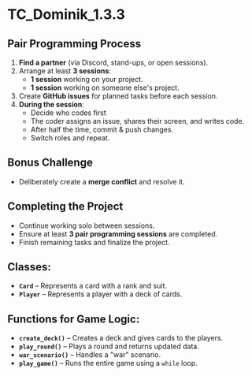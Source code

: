 # TC_Dominik_1.3.3

## Pair Programming Process
1. **Find a partner** (via Discord, stand-ups, or open sessions).
2. Arrange at least **3 sessions**:
   - **1 session** working on your project.
   - **1 session** working on someone else's project.
3. Create **GitHub issues** for planned tasks before each session.
4. **During the session**:
   - Decide who codes first
   - The coder assigns an issue, shares their screen, and writes code.
   - After half the time, commit & push changes.
   - Switch roles and repeat.

## Bonus Challenge
- Deliberately create a **merge conflict** and resolve it.

## Completing the Project
- Continue working solo between sessions.
- Ensure at least **3 pair programming sessions** are completed.
- Finish remaining tasks and finalize the project.



## Classes:
- **`Card`** – Represents a card with a rank and suit.
- **`Player`** – Represents a player with a deck of cards.

## Functions for Game Logic:
- **`create_deck()`** – Creates a deck and gives cards to the players.
- **`play_round()`** – Plays a round and returns updated data.
- **`war_scenario()`** – Handles a "war" scenario.
- **`play_game()`** – Runs the entire game using a `while` loop.

